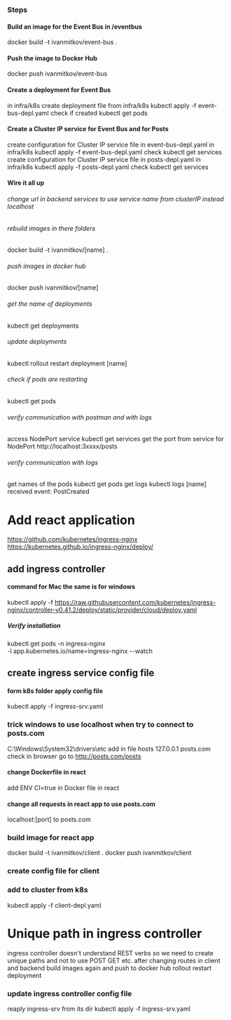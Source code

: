 ### Steps

#### Build an image for the Event Bus in /eventbus

docker build -t ivanmitkov/event-bus .

#### Push the image to Docker Hub

docker push ivanmitkov/event-bus

#### Create a deployment for Event Bus

in infra/k8s
create deployment file
from infra/k8s
kubectl apply -f event-bus-depl.yaml
check if created
kubectl get pods

#### Create a Cluster IP service for Event Bus and for Posts

create configuration for Cluster IP service file in event-bus-depl.yaml
in infra/k8s
kubectl apply -f event-bus-depl.yaml
check
kubectl get services
create configuration for Cluster IP service file in posts-depl.yaml
in infra/k8s
kubectl apply -f posts-depl.yaml
check
kubectl get services

#### Wire it all up

###### change url in backend services to use service name from clusterIP instead localhost

###### rebuild images in there folders

docker build -t ivanmitkov/[name] .

###### push images in docker hub

docker push ivanmitkov/[name]

###### get the name of deployments

kubectl get deployments

###### update deployments

kubectl rollout restart deployment [name]

###### check if pods are restarting

kubectl get pods

###### verify communication with postman and with logs

access NodePort service
kubectl get services
get the port from service for NodePort
http://localhost:3xxxx/posts

###### verify communication with logs

get names of the pods
kubectl get pods
get logs
kubectl logs [name]
received event: PostCreated

# Add react application

https://github.com/kubernetes/ingress-nginx
https://kubernetes.github.io/ingress-nginx/deploy/

## add ingress controller

#### command for Mac the same is for windows

kubectl apply -f https://raw.githubusercontent.com/kubernetes/ingress-nginx/controller-v0.41.2/deploy/static/provider/cloud/deploy.yaml

##### Verify installation

kubectl get pods -n ingress-nginx \
 -l app.kubernetes.io/name=ingress-nginx --watch

## create ingress service config file

#### form k8s folder apply config file

kubectl apply -f ingress-srv.yaml

### trick windows to use localhost when try to connect to posts.com

C:\Windows\System32\drivers\etc
add in file hosts
127.0.0.1 posts.com
check in browser
go to http://posts.com/posts

#### change Dockerfile in react

add ENV CI=true in Docker file in react

#### change all requests in react app to use posts.com

localhost:[port] to posts.com

### build image for react app

docker build -t ivanmitkov/client .
docker push ivanmitkov/client

### create config file for client

### add to cluster from k8s

kubectl apply -f client-depl.yaml

# Unique path in ingress controller

ingress controller doesn't understand REST verbs so we need to create unique paths and not to use POST GET etc.
after changing routes in client and backend
build images again and push to docker hub
rollout restart deployment

### update ingress controller config file
reaply ingress-srv from its dir
kubectl apply -f ingress-srv.yaml